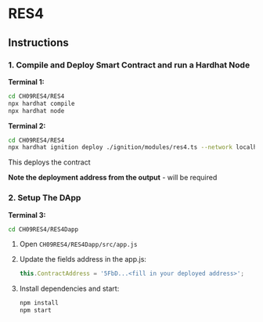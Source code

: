 # RES4

## Instructions

### 1. Compile and Deploy Smart Contract and run a Hardhat Node

**Terminal 1:**

```bash
cd CH09RES4/RES4
npx hardhat compile
npx hardhat node

```

**Terminal 2:**

```bash
cd CH09RES4/RES4
npx hardhat ignition deploy ./ignition/modules/res4.ts --network localhost
```
This deploys the contract


**Note the deployment address from the output** - will be required

### 2. Setup The DApp

**Terminal 3:**

```bash
cd CH09RES4/RES4Dapp

```

1.  Open `CH09RES4/RES4Dapp/src/app.js`
    
2.  Update the fields address in the app.js:
    
    ```javascript
    this.ContractAddress = '5FbD...<fill in your deployed address>';    
    ```
    
3.  Install dependencies and start:
    
    ```bash
    npm install
    npm start
    
    ```
    